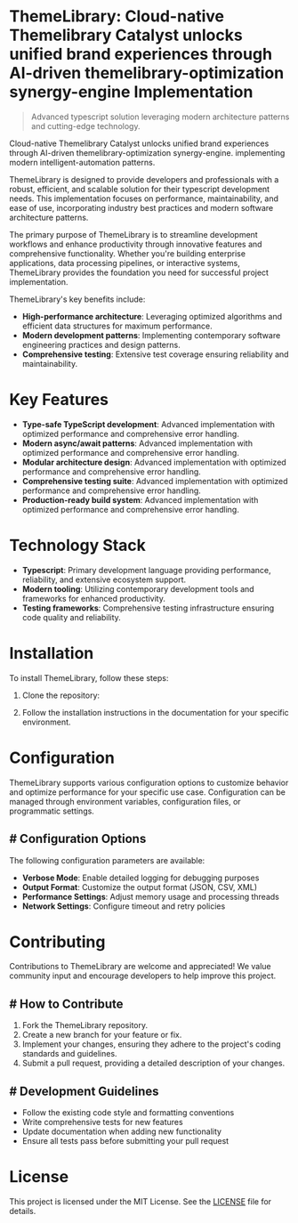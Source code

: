 <!-- fallback_ThemeLibrary_20250824072053_88901 -->

# ThemeLibrary: Cloud-native Themelibrary Catalyst unlocks unified brand experiences through AI-driven themelibrary-optimization synergy-engine Implementation
> Advanced typescript solution leveraging modern architecture patterns and cutting-edge technology.

Cloud-native Themelibrary Catalyst unlocks unified brand experiences through AI-driven themelibrary-optimization synergy-engine. implementing modern intelligent-automation patterns.

ThemeLibrary is designed to provide developers and professionals with a robust, efficient, and scalable solution for their typescript development needs. This implementation focuses on performance, maintainability, and ease of use, incorporating industry best practices and modern software architecture patterns.

The primary purpose of ThemeLibrary is to streamline development workflows and enhance productivity through innovative features and comprehensive functionality. Whether you're building enterprise applications, data processing pipelines, or interactive systems, ThemeLibrary provides the foundation you need for successful project implementation.

ThemeLibrary's key benefits include:

* **High-performance architecture**: Leveraging optimized algorithms and efficient data structures for maximum performance.
* **Modern development patterns**: Implementing contemporary software engineering practices and design patterns.
* **Comprehensive testing**: Extensive test coverage ensuring reliability and maintainability.

# Key Features

* **Type-safe TypeScript development**: Advanced implementation with optimized performance and comprehensive error handling.
* **Modern async/await patterns**: Advanced implementation with optimized performance and comprehensive error handling.
* **Modular architecture design**: Advanced implementation with optimized performance and comprehensive error handling.
* **Comprehensive testing suite**: Advanced implementation with optimized performance and comprehensive error handling.
* **Production-ready build system**: Advanced implementation with optimized performance and comprehensive error handling.

# Technology Stack

* **Typescript**: Primary development language providing performance, reliability, and extensive ecosystem support.
* **Modern tooling**: Utilizing contemporary development tools and frameworks for enhanced productivity.
* **Testing frameworks**: Comprehensive testing infrastructure ensuring code quality and reliability.

# Installation

To install ThemeLibrary, follow these steps:

1. Clone the repository:


2. Follow the installation instructions in the documentation for your specific environment.

# Configuration

ThemeLibrary supports various configuration options to customize behavior and optimize performance for your specific use case. Configuration can be managed through environment variables, configuration files, or programmatic settings.

## # Configuration Options

The following configuration parameters are available:

* **Verbose Mode**: Enable detailed logging for debugging purposes
* **Output Format**: Customize the output format (JSON, CSV, XML)
* **Performance Settings**: Adjust memory usage and processing threads
* **Network Settings**: Configure timeout and retry policies

# Contributing

Contributions to ThemeLibrary are welcome and appreciated! We value community input and encourage developers to help improve this project.

## # How to Contribute

1. Fork the ThemeLibrary repository.
2. Create a new branch for your feature or fix.
3. Implement your changes, ensuring they adhere to the project's coding standards and guidelines.
4. Submit a pull request, providing a detailed description of your changes.

## # Development Guidelines

* Follow the existing code style and formatting conventions
* Write comprehensive tests for new features
* Update documentation when adding new functionality
* Ensure all tests pass before submitting your pull request

# License

This project is licensed under the MIT License. See the [LICENSE](https://github.com/Jennifercruz23/ThemeLibrary/blob/main/LICENSE) file for details.
